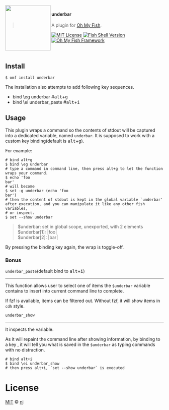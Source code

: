 <img src="https://cdn.rawgit.com/oh-my-fish/oh-my-fish/e4f1c2e0219a17e2c748b824004c8d0b38055c16/docs/logo.svg" align="left" width="144px" height="144px"/>

#### underbar
> A plugin for [Oh My Fish][omf-link].

[![MIT License](https://img.shields.io/badge/license-MIT-007EC7.svg?style=flat-square)](/LICENSE)
[![Fish Shell Version](https://img.shields.io/badge/fish-≥v3.0.0-007EC7.svg?style=flat-square)](https://fishshell.com)
[![Oh My Fish Framework](https://img.shields.io/badge/Oh%20My%20Fish-Framework-007EC7.svg?style=flat-square)](https://www.github.com/oh-my-fish/oh-my-fish)

<br/>


## Install

```fish
$ omf install underbar
```
The installation also attempts to add following key sequences.
* bind \eg underbar #<kbd>alt</kbd>+<kbd>g</kbd>
* bind \ei underbar_paste #<kbd>alt</kbd>+<kbd>i</kbd>

## Usage
This plugin wraps a command so the contents of stdout will be captured into a dedicated variable, named `underbar`.
It is supposed to work with a custom key binding(default is <kbd>alt</kbd>+<kbd>g</kbd>).

For example:
```fish
# bind alt+g
$ bind \eg underbar
# type a command in command line, then press alt+g to let the function wraps your command.
$ echo 'foo
bar'
# will become
$ set -g underbar (echo 'foo
bar')
# then the content of stdout is kept in the global variable `underbar' after execution, and you can manipulate it like any other fish variables,
# or inspect.
$ set --show underbar
```
> $underbar: set in global scope, unexported, with 2 elements  
> $underbar[1]: |foo|  
> $underbar[2]: |bar|  

By pressing the binding key again, the wrap is toggle-off.  

### Bonus
`underbar_paste`(default bind to <kbd>alt</kbd>+<kbd>i</kbd>)

---
This function allows user to select one of items the `$underbar` variable contains to insert into current command line to complete.

If fzf is available, items can be filtered out.
Without fzf, it will show items in `cdh` style.

`underbar_show`

---
It inspects the variable. 

As it will repaint the command line after showing information, by binding to a key , it will tell you what is saved in the `$underbar` as typing commands with no distraction.
```fish
# bind alt+i
$ bind \ei underbar_show
# then press alt+i, `set --show underbar` is executed
```

# License

[MIT][mit] © [nj][author]


[mit]:            https://opensource.org/licenses/MIT
[author]:         https://github.com/nianjie
[contributors]:   https://github.com/nianjie/underbar/graphs/contributors
[omf-link]:       https://www.github.com/oh-my-fish/oh-my-fish
[license-badge]:  https://img.shields.io/badge/license-MIT-007EC7.svg?style=flat-square
